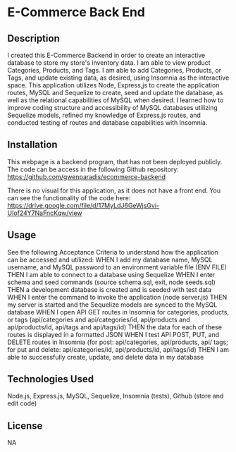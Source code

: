 # E-Commerce Back End

## Description

I created this E-Commerce Backend in order to create an interactive database to store my store's inventory data. I am able to view product Categories, Products, and Tags. I am able to add Categories, Products, or Tags, and update existing data, as desired, using Insomnia as the interactive space. This application utilizes Node, Express,js to create the application routes, MySQL and Sequelize to create, seed and update the database, as well as the relational capabilities of MySQL when desired. I learned how to improve coding structure and accessibility of MySQL databases utilizing Sequelize models, refined my knowledge of Express.js routes, and conducted testing of routes and database capabilities with Insomnia.

## Installation

This webpage is a backend program, that has not been deployed publicly. The code can be access in the following Github repository: https://github.com/gwenparadis/ecommerce-backend

There is no visual for this application, as it does not have a front end. You can see the functionality of the code here:
https://drive.google.com/file/d/17MyLdJ6GeWjsGvi-UIof24Y7NaFncKqw/view

## Usage

See the following Acceptance Criteria to understand how the application can be accessed and utilized:
WHEN I add my database name, MySQL username, and MySQL password to an environment variable file (ENV FILE)
THEN I am able to connect to a database using Sequelize
WHEN I enter schema and seed commands (source schema.sql, exit, node seeds.sql)
THEN a development database is created and is seeded with test data
WHEN I enter the command to invoke the application (node server.js)
THEN my server is started and the Sequelize models are synced to the MySQL database
WHEN I open API GET routes in Insomnia for categories, products, or tags (api/categories and api/categories/id, api/products and api/products/id, api/tags and api/tags/id)
THEN the data for each of these routes is displayed in a formatted JSON
WHEN I test API POST, PUT, and DELETE routes in Insomnia (for post: api/categories, api/products, api/ tags; for put and delete: api/categories/id, api/products/id, api/tags/id)
THEN I am able to successfully create, update, and delete data in my database

## Technologies Used

Node.js, Express.js, MySQL, Sequelize, Insomnia (tests), Github (store and edit code)

## License

NA

